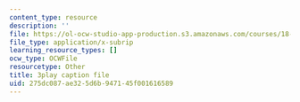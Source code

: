 ```yaml
---
content_type: resource
description: ''
file: https://ol-ocw-studio-app-production.s3.amazonaws.com/courses/18-01sc-single-variable-calculus-fall-2010/275dc087ae325d6b947145f001616589_uc4xJsi99bk.vtt
file_type: application/x-subrip
learning_resource_types: []
ocw_type: OCWFile
resourcetype: Other
title: 3play caption file
uid: 275dc087-ae32-5d6b-9471-45f001616589
---
```

